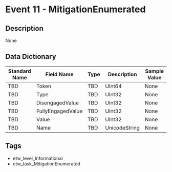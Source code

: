 # Event 11 - MitigationEnumerated

## Description
None

## Data Dictionary
|Standard Name|Field Name|Type|Description|Sample Value|
|---|---|---|---|---|
|TBD|Token|TBD|UInt64|None|None|
|TBD|Type|TBD|UInt32|None|None|
|TBD|DisengagedValue|TBD|UInt32|None|None|
|TBD|FullyEngagedValue|TBD|UInt32|None|None|
|TBD|Value|TBD|UInt32|None|None|
|TBD|Name|TBD|UnicodeString|None|None|

## Tags
* etw_level_Informational
* etw_task_MitigationEnumerated